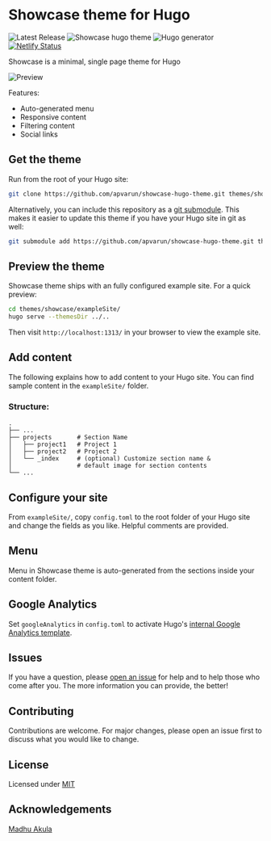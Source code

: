 # Showcase theme for Hugo

![Latest Release](https://img.shields.io/github/tag/apvarun/showcase-hugo-theme.svg)
![Showcase hugo theme](https://img.shields.io/github/license/apvarun/showcase-hugo-theme)
![Hugo generator](https://img.shields.io/badge/generator-hugo-brightgreen)
[![Netlify Status](https://api.netlify.com/api/v1/badges/bc9875ad-f88c-4064-b7f2-043a66ebc096/deploy-status)](https://app.netlify.com/sites/zen-hugle-b6ea4e/deploys)

Showcase is a minimal, single page theme for Hugo

![Preview](https://github.com/apvarun/showcase-hugo-theme/blob/master/images/screenshot.png)

Features:

- Auto-generated menu
- Responsive content
- Filtering content
- Social links

## Get the theme

Run from the root of your Hugo site:

```sh
git clone https://github.com/apvarun/showcase-hugo-theme.git themes/showcase
```

Alternatively, you can include this repository as a [git submodule](https://git-scm.com/docs/gitsubmodules). This makes it easier to update this theme if you have your Hugo site in git as well:

```sh
git submodule add https://github.com/apvarun/showcase-hugo-theme.git themes/showcase
```

## Preview the theme

Showcase theme ships with an fully configured example site. For a quick preview:

```sh
cd themes/showcase/exampleSite/
hugo serve --themesDir ../..
```

Then visit `http://localhost:1313/` in your browser to view the example site.

## Add content

The following explains how to add content to your Hugo site. You can find sample content in the `exampleSite/` folder.

### Structure:
    .
    ├── ...
    ├── projects       # Section Name
    │   ├── project1   # Project 1
    │   ├── project2   # Project 2
    │   └── _index     # (optional) Customize section name &
    │                  # default image for section contents
    └── ...


## Configure your site

From `exampleSite/`, copy `config.toml` to the root folder of your Hugo site and change the fields as you like. Helpful comments are provided.

## Menu

Menu in Showcase theme is auto-generated from the sections inside your content folder.

## Google Analytics

Set `googleAnalytics` in `config.toml` to activate Hugo's [internal Google Analytics template](https://gohugo.io/templates/internal/#google-analytics).

## Issues

If you have a question, please [open an issue](https://github.com/apvarun/showcase-hugo-theme/issues) for help and to help those who come after you. The more information you can provide, the better!

## Contributing

Contributions are welcome. For major changes, please open an issue first to discuss what you would like to change.

## License

Licensed under [MIT](LICENSE)

## Acknowledgements

[Madhu Akula](https://github.com/madhuakula)
